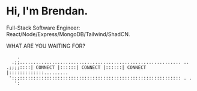 # Hi, I'm Brendan.

<p>Full-Stack Software Engineer: React/Node/Express/MongoDB/Tailwind/ShadCN.</p>
<p>WHAT ARE YOU WAITING FOR?</p

```
    .
  .;;............................................................ .. 
.;;;;::::| CONNECT |::::::| CONNECT |::::::| CONNECT |:::::::::::::......... 
 ':;;:::::::::::::::::::::::::::::::::::::::::::::::::::::::::::: . .  
   ':

```
